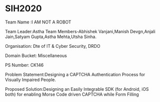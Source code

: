 # SIH2020

Team Name :I AM NOT A ROBOT

Team Leader:Astha
Team Members-Abhishek Vanjani,Manish Devgn,Anjali Jain,Satyam Gupta,Astha Mehta,Utsha Sinha.

Organisation: Dte of IT & Cyber Security, DRDO

Domain Bucket: Miscellaneous

PS Number: CK146

Problem Statement:Designing a CAPTCHA Authentication Process for Visually Impaired People.

Proposed Solution:Designing an Easily Integrable SDK (for Android, iOS both) for enabling Morse Code driven CAPTCHA while Form Filling



